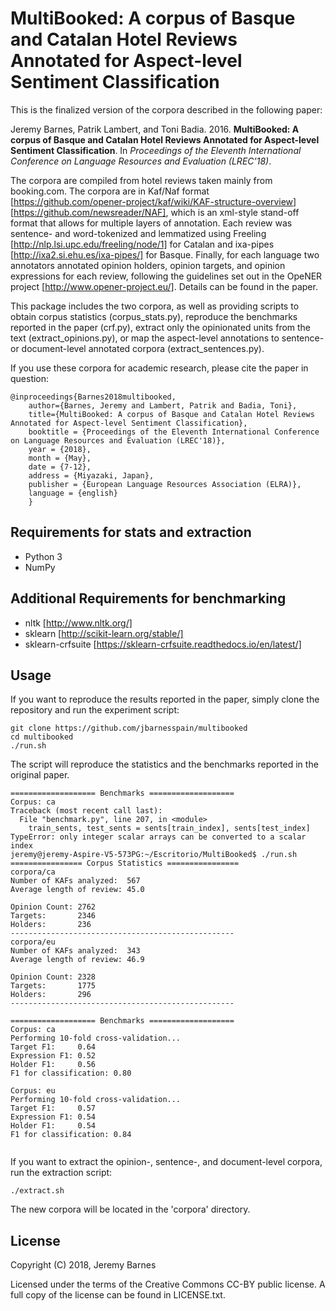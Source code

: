 MultiBooked: A corpus of Basque and Catalan Hotel Reviews Annotated for Aspect-level Sentiment Classification
==============

This is the finalized version of the corpora described in the following paper:

Jeremy Barnes, Patrik Lambert, and Toni Badia. 2016. **MultiBooked: A corpus of Basque and Catalan Hotel Reviews Annotated for Aspect-level Sentiment Classification**. In *Proceedings of the Eleventh International Conference on Language Resources and Evaluation (LREC'18)*.

The corpora are compiled from hotel reviews taken mainly from booking.com. The corpora are in Kaf/Naf format [https://github.com/opener-project/kaf/wiki/KAF-structure-overview] [https://github.com/newsreader/NAF], which is an xml-style stand-off format that allows for multiple layers of annotation. Each review was sentence- and word-tokenized and lemmatized using Freeling [http://nlp.lsi.upc.edu/freeling/node/1] for Catalan and ixa-pipes [http://ixa2.si.ehu.es/ixa-pipes/] for Basque. Finally, for each language two annotators annotated opinion holders, opinion targets, and opinion expressions for each review, following the guidelines set out in the OpeNER project [http://www.opener-project.eu/]. Details can be found in the paper.

This package includes the two corpora, as well as providing scripts to obtain corpus statistics (corpus_stats.py), reproduce the benchmarks reported in the paper (crf.py), extract only the opinionated units from the text (extract_opinions.py), or map the aspect-level annotations to sentence- or document-level annotated corpora (extract_sentences.py).


If you use these corpora for academic research, please cite the paper in question:
```
@inproceedings{Barnes2018multibooked,
    author={Barnes, Jeremy and Lambert, Patrik and Badia, Toni},
    title={MultiBooked: A corpus of Basque and Catalan Hotel Reviews Annotated for Aspect-level Sentiment Classification},
    booktitle = {Proceedings of the Eleventh International Conference on Language Resources and Evaluation (LREC'18)},
    year = {2018},
    month = {May},
    date = {7-12},
    address = {Miyazaki, Japan},
    publisher = {European Language Resources Association (ELRA)},
    language = {english}
    }
```


Requirements for stats and extraction
--------
- Python 3
- NumPy

Additional Requirements for benchmarking
--------
- nltk [http://www.nltk.org/]
- sklearn [http://scikit-learn.org/stable/]
- sklearn-crfsuite [https://sklearn-crfsuite.readthedocs.io/en/latest/]	


Usage
--------

If you want to reproduce the results reported in the paper, simply clone the repository and run the experiment script:

```
git clone https://github.com/jbarnesspain/multibooked
cd multibooked
./run.sh
```

The script will reproduce the statistics and the benchmarks reported in the original paper.

```
=================== Benchmarks ===================
Corpus: ca
Traceback (most recent call last):
  File "benchmark.py", line 207, in <module>
    train_sents, test_sents = sents[train_index], sents[test_index]
TypeError: only integer scalar arrays can be converted to a scalar index
jeremy@jeremy-Aspire-V5-573PG:~/Escritorio/MultiBooked$ ./run.sh 
================ Corpus Statistics ================
corpora/ca
Number of KAFs analyzed:  567
Average length of review: 45.0

Opinion Count: 2762
Targets:       2346
Holders:       236
--------------------------------------------------
corpora/eu
Number of KAFs analyzed:  343
Average length of review: 46.9

Opinion Count: 2328
Targets:       1775
Holders:       296
--------------------------------------------------

=================== Benchmarks ===================
Corpus: ca
Performing 10-fold cross-validation...
Target F1:     0.64
Expression F1: 0.52
Holder F1:     0.56
F1 for classification: 0.80

Corpus: eu
Performing 10-fold cross-validation...
Target F1:     0.57
Expression F1: 0.54
Holder F1:     0.54
F1 for classification: 0.84


```

If you want to extract the opinion-, sentence-, and document-level corpora, run the extraction script:
```
./extract.sh

```

The new corpora will be located in the 'corpora' directory.


License
-------

Copyright (C) 2018, Jeremy Barnes

Licensed under the terms of the Creative Commons CC-BY public license. A full copy of the license can be found in LICENSE.txt.
